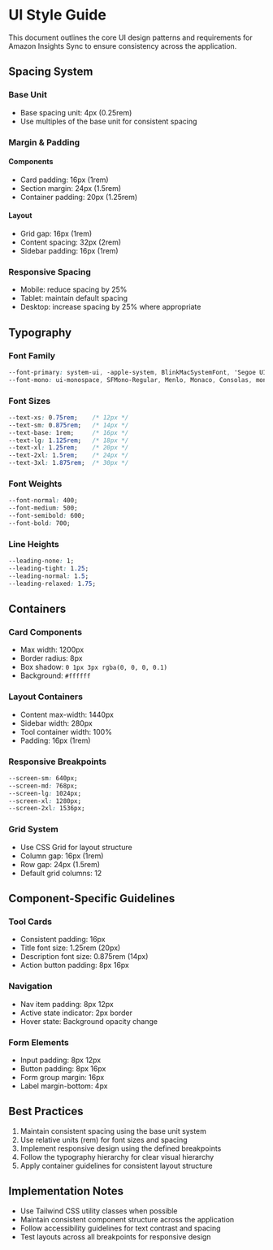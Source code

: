 # UI Style Guide

This document outlines the core UI design patterns and requirements for Amazon Insights Sync to ensure consistency across the application.

## Spacing System

### Base Unit
- Base spacing unit: 4px (0.25rem)
- Use multiples of the base unit for consistent spacing

### Margin & Padding

#### Components
- Card padding: 16px (1rem)
- Section margin: 24px (1.5rem)
- Container padding: 20px (1.25rem)

#### Layout
- Grid gap: 16px (1rem)
- Content spacing: 32px (2rem)
- Sidebar padding: 16px (1rem)

### Responsive Spacing
- Mobile: reduce spacing by 25%
- Tablet: maintain default spacing
- Desktop: increase spacing by 25% where appropriate

## Typography

### Font Family
```css
--font-primary: system-ui, -apple-system, BlinkMacSystemFont, 'Segoe UI', Roboto, sans-serif;
--font-mono: ui-monospace, SFMono-Regular, Menlo, Monaco, Consolas, monospace;
```

### Font Sizes
```css
--text-xs: 0.75rem;    /* 12px */
--text-sm: 0.875rem;   /* 14px */
--text-base: 1rem;     /* 16px */
--text-lg: 1.125rem;   /* 18px */
--text-xl: 1.25rem;    /* 20px */
--text-2xl: 1.5rem;    /* 24px */
--text-3xl: 1.875rem;  /* 30px */
```

### Font Weights
```css
--font-normal: 400;
--font-medium: 500;
--font-semibold: 600;
--font-bold: 700;
```

### Line Heights
```css
--leading-none: 1;
--leading-tight: 1.25;
--leading-normal: 1.5;
--leading-relaxed: 1.75;
```

## Containers

### Card Components
- Max width: 1200px
- Border radius: 8px
- Box shadow: `0 1px 3px rgba(0, 0, 0, 0.1)`
- Background: `#ffffff`

### Layout Containers
- Content max-width: 1440px
- Sidebar width: 280px
- Tool container width: 100%
- Padding: 16px (1rem)

### Responsive Breakpoints
```css
--screen-sm: 640px;
--screen-md: 768px;
--screen-lg: 1024px;
--screen-xl: 1280px;
--screen-2xl: 1536px;
```

### Grid System
- Use CSS Grid for layout structure
- Column gap: 16px (1rem)
- Row gap: 24px (1.5rem)
- Default grid columns: 12

## Component-Specific Guidelines

### Tool Cards
- Consistent padding: 16px
- Title font size: 1.25rem (20px)
- Description font size: 0.875rem (14px)
- Action button padding: 8px 16px

### Navigation
- Nav item padding: 8px 12px
- Active state indicator: 2px border
- Hover state: Background opacity change

### Form Elements
- Input padding: 8px 12px
- Button padding: 8px 16px
- Form group margin: 16px
- Label margin-bottom: 4px

## Best Practices

1. Maintain consistent spacing using the base unit system
2. Use relative units (rem) for font sizes and spacing
3. Implement responsive design using the defined breakpoints
4. Follow the typography hierarchy for clear visual hierarchy
5. Apply container guidelines for consistent layout structure

## Implementation Notes

- Use Tailwind CSS utility classes when possible
- Maintain consistent component structure across the application
- Follow accessibility guidelines for text contrast and spacing
- Test layouts across all breakpoints for responsive design